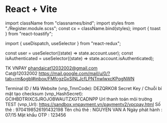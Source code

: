 # React + Vite

import className from "classnames/bind";
import styles from "./Register.module.scss";
const cx = className.bind(styles);
import { toast } from "react-toastify";

import { useDispatch, useSelector } from "react-redux";

const user = useSelector((state) => state.account.user);
const isAuthenticated = useSelector((state) => state.account.isAuthenticated);

TK VNPAY
phandaicat12032002@gmail.com  
Cat@12032002
https://mail.google.com/mail/u/0/?tab=rm&ogbl#inbox/FMfcgzGxSlNLJcfLPNTnwlwxcKPqgNWN

Terminal ID / Mã Website (vnp_TmnCode): DEZQRKO8
Secret Key / Chuỗi bí mật tạo checksum (vnp_HashSecret): GCIHBDTRIXCSJROJOBWAUTZXGTCADNPP
Url thanh toán môi trường TEST (vnp_Url): https://sandbox.vnpayment.vn/paymentv2/vpcpay.html
Số thẻ : 9704198526191432198
Tên chủ thẻ : NGUYEN VAN A
Ngày phát hành : 07/15
Mật khẩu OTP : 123456
